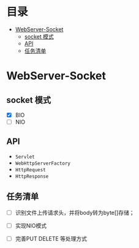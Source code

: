 # 目录

* [WebServer-Socket](#webserver-socket)
  * [socket 模式](#socket-模式)
  * [API](#api)
  * [任务清单](#任务清单)


# WebServer-Socket

## socket 模式

- [x] BIO
- [ ] NIO

## API

- `Servlet`
- `WebHttpServerFactory`
- `HttpRequest`
- `HttpResponse`


## 任务清单

- [ ] 识别文件上传请求头，并将body转为byte[]存储；
- [ ] 实现NIO模式
- [ ] 完善PUT DELETE 等处理方式

